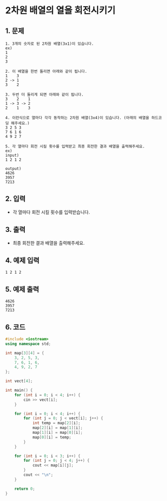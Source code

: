 # 2차원 배열의 열을 회전시키기

## 1. 문제

```
1. 3개의 숫자로 된 2차원 배열(3x1)이 있습니다.
ex)
1
2
3

2. 이 배열을 한번 돌리면 아래와 같이 됩니다.
1    3
2 -> 1
3    2

3. 두번 더 돌리게 되면 아래와 같이 됩니다.
3    2    1
1 -> 3 -> 2
2    1    3

4. 이런식으로 열마다 각각 동작하는 2차원 배열(3x4)이 있습니다. (아래의 배열을 하드코딩 해주세요.)
3 2 5 3
7 6 1 6
4 9 2 7

5. 각 열마다 회전 시킬 횟수를 입력받고 최종 회전한 결과 배열을 출력해주세요.
ex)
input)
1 2 1 2

output)
4626
3957
7213
```

## 2. 입력
- 각 열마다 회전 시킬 횟수를 입력받습니다.

## 3. 출력

- 최종 회전한 결과 배열을 출력해주세요.


## 4. 예제 입력
```
1 2 1 2
```

## 5. 예제 출력
```
4626
3957
7213
```

## 6. 코드

```c++
#include <iostream>
using namespace std;

int map[3][4] = {
	3, 2, 5, 3,
	7, 6, 1, 6,
	4, 9, 2, 7
};

int vect[4];

int main() {
	for (int i = 0; i < 4; i++) {
		cin >> vect[i];
	}

	for (int i = 0; i < 4; i++) {
		for (int j = 0; j < vect[i]; j++) {
			int temp = map[2][i];
			map[2][i] = map[1][i];
			map[1][i] = map[0][i];
			map[0][i] = temp;
		}
	}

	for (int i = 0; i < 3; i++) {
		for (int j = 0; j < 4; j++) {
			cout << map[i][j];
		}
		cout << "\n";
	}

	return 0;
}
```
